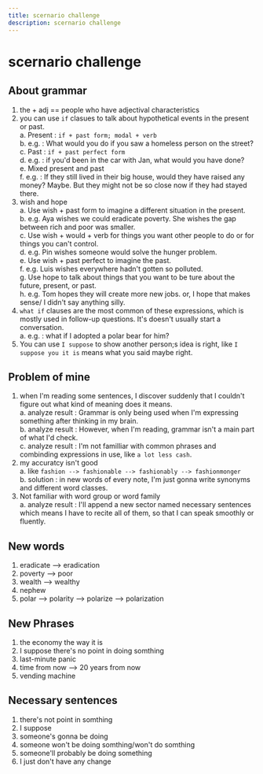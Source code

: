 ```yaml
---
title: scernario challenge
description: scernario challenge
---
```


# scernario challenge

## About grammar

1. the + adj == people who have adjectival characteristics
2. you can use `if` clasues to talk about hypothetical events in the present or past.  
    a. Present : `if + past form; modal + verb`  
    b. e.g. : What would you do if you saw a homeless person on the street?  
    c. Past : `if + past perfect form`  
    d. e.g. : if you'd been in the car with Jan, what would you have done?  
    e. Mixed present and past  
    f. e.g. : If they still lived in their big house, would they have raised any money? Maybe. But they might not be so close now if they had stayed there.  
3. wish and hope  
    a. Use wish + past form to imagine a different situation in the present.  
    b. e.g. Aya wishes we could eradicate poverty. She wishes the gap between rich and poor was smaller.  
    c. Use wish + would + verb for things you want other people to do or for things you can't control.  
    d. e.g. Pin wishes someone would solve the hunger problem.  
    e. Use wish + past perfect to imagine the past.  
    f. e.g. Luis wishes everywhere hadn't gotten so polluted.  
    g. Use hope to talk about things that you want to be ture about the future, present, or past.  
    h. e.g. Tom hopes they will create more new jobs. or, I hope that makes sense/ I didn't say anything silly.  
4. `what if` clauses are the most common of these expressions, which is mostly used in follow-up questions. It's doesn't usually start a conversation.  
    a. e.g. : what if I adopted a polar bear for him?  
5. You can use `I suppose` to show another person;s idea is right, like `I suppose you it is` means what you said maybe right.  

## Problem of mine  

1. when I'm reading some sentences, I discover suddenly that I couldn't figure out what kind of meaning does it means.  
    a. analyze result : Grammar is only being used when I'm expressing something after thinking in my brain.  
    b. analyze result : However, when I'm reading, grammar isn't a main part of what I'd check.  
    c. analyze result : I'm not familliar with common phrases and combinding expressions in use, like `a lot less cash`.  
2. my accuratcy isn't good  
    a. like `fashion --> fashionable --> fashionably --> fashionmonger`  
    b. solution : in new words of every note, I'm just gonna write synonyms and different word classes.  
3. Not familiar with word group or word family  
    a. analyze result : I'll append a new sector named necessary sentences which means I have to recite all of them, so that I can speak smoothly or fluently.  

## New words

1. eradicate --> eradication
2. poverty --> poor
3. wealth --> wealthy
4. nephew
5. polar --> polarity --> polarize --> polarization

## New Phrases

1. the economy the way it is
2. I suppose there's no point in doing somthing
3. last-minute panic
4. time from now --> 20 years from now
5. vending machine

## Necessary sentences

1. there's not point in somthing
2. I suppose
3. someone's gonna be doing
4. someone won't be doing somthing/won't do somthing
5. someone'll probably be doing something
6. I just don't have any change
